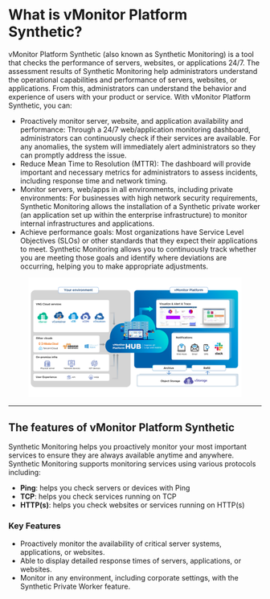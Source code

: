 # What is vMonitor Platform Synthetic?

vMonitor Platform Synthetic (also known as Synthetic Monitoring) is a tool that checks the performance of servers, websites, or applications 24/7. The assessment results of Synthetic Monitoring help administrators understand the operational capabilities and performance of servers, websites, or applications. From this, administrators can understand the behavior and experience of users with your product or service. With vMonitor Platform Synthetic, you can:

* Proactively monitor server, website, and application availability and performance: Through a 24/7 web/application monitoring dashboard, administrators can continuously check if their services are available. For any anomalies, the system will immediately alert administrators so they can promptly address the issue.
* Reduce Mean Time to Resolution (MTTR): The dashboard will provide important and necessary metrics for administrators to assess incidents, including response time and network timing.
* Monitor servers, web/apps in all environments, including private environments: For businesses with high network security requirements, Synthetic Monitoring allows the installation of a Synthetic private worker (an application set up within the enterprise infrastructure) to monitor internal infrastructures and applications.
* Achieve performance goals: Most organizations have Service Level Objectives (SLOs) or other standards that they expect their applications to meet. Synthetic Monitoring allows you to continuously track whether you are meeting those goals and identify where deviations are occurring, helping you to make appropriate adjustments.

<figure><img src="../../../.gitbook/assets/image (28) (1) (1) (1) (1) (1).png" alt=""><figcaption></figcaption></figure>

***

## The features of vMonitor Platform Synthetic <a href="#vmonitorplatformsyntheticlagi-cacchucnangchinhcuavmonitorplatformsynthetic" id="vmonitorplatformsyntheticlagi-cacchucnangchinhcuavmonitorplatformsynthetic"></a>

Synthetic Monitoring helps you proactively monitor your most important services to ensure they are always available anytime and anywhere. Synthetic Monitoring supports monitoring services using various protocols including:

* **Ping**: helps you check servers or devices with Ping
* **TCP**: helps you check services running on TCP
* **HTTP(s)**: helps you check websites or services running on HTTP(s)

### Key Features

* Proactively monitor the availability of critical server systems, applications, or websites.
* Able to display detailed response times of servers, applications, or websites.
* Monitor in any environment, including corporate settings, with the Synthetic Private Worker feature.

